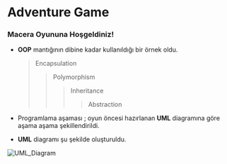 # Adventure Game

### Macera Oyununa Hoşgeldiniz!

- <b>OOP</b> mantığının dibine kadar kullanıldığı bir örnek oldu.
    > Encapsulation
    >> Polymorphism
    >>> Inheritance
    >>>> Abstraction


- Programlama aşaması ; oyun öncesi hazırlanan <b>UML</b> diagramına göre aşama aşama şekillendirildi.
- <b>UML</b> diagramı şu şekilde oluşturuldu.

![UML_Diagram](/UML_AdventureGame.png)
